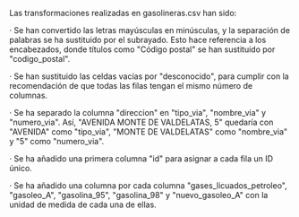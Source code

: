 Las transformaciones realizadas en gasolineras.csv han sido:

· Se han convertido las letras mayúsculas en minúsculas, y la separación de palabras se ha sustituido por el subrayado. Esto hace referencia a los encabezados, donde títulos como "Código postal" se han sustituido por "codigo_postal".

· Se han sustituido las celdas vacías por "desconocido", para cumplir con la recomendación de que todas las filas tengan el mismo número de columnas.

· Se ha separado la columna "direccion" en "tipo_via", "nombre_via" y "numero_via". Así, "AVENIDA MONTE DE VALDELATAS, 5" quedaría con "AVENIDA" como "tipo_via", "MONTE DE VALDELATAS" como "nombre_via" y "5" como "numero_via".

· Se ha añadido una primera columna "id" para asignar a cada fila un ID único.

· Se ha añadido una columna por cada columna "gases_licuados_petroleo", "gasoleo_A", "gasolina_95", "gasolina_98" y "nuevo_gasoleo_A" con la unidad de medida de cada una de ellas.